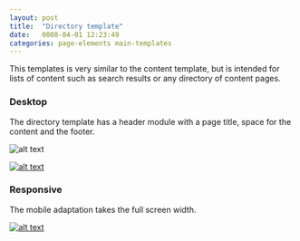 ```yaml
---
layout: post
title:  "Directory template"
date:   0008-04-01 12:23:49
categories: page-elements main-templates
---
```


This templates is very similar to the content template, but is intended for lists of content such as
search results or any directory of content pages.

### Desktop

The directory template has a header module with a page title, space for the content and the footer.

![alt text][directory-template-desktop]

[![alt text][directory-desktop]][directory-desktop-full]

### Responsive

The mobile adaptation takes the full screen width.

[![alt text][directory-mobile]][directory-mobile-full]


[directory-template-desktop]: /gfw-style-guides/images/posts/main-templates/directory-template/04-01-directory-template-desktop.png "directory template desktop"
[directory-desktop]: /gfw-style-guides/images/posts/main-templates/directory-template/04-02-directory-desktop.png "directory desktop"
[directory-desktop-full]: /gfw-style-guides/images/posts/main-templates/directory-template/04-02-directory-desktop-full.jpg "directory desktop full"
[directory-mobile]: /gfw-style-guides/images/posts/main-templates/directory-template/04-03-directory-mobile.png "directory mobile"
[directory-mobile-full]: /gfw-style-guides/images/posts/main-templates/directory-template/04-03-directory-mobile-full.jpg "directory mobile full"
